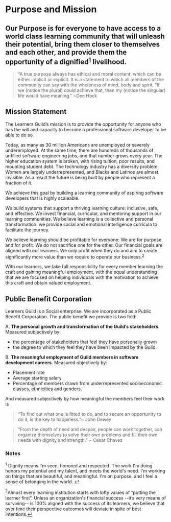 # Purpose and Mission

## Our Purpose is for everyone to have access to a world class learning community that will unleash their potential, bring them closer to themselves and each other, and provide them the opportunity of a dignified<sup name="a1">[1](#f1)</sup> livelihood.

> “A true purpose always has ethical and moral content, which can be either implicit or explicit. It is a statement to which all members of the community can say with the wholeness of mind, body and spirit, “If we (notice the plural) could achieve that, then my (notice the singular) life would have meaning.” ~Dee Hock


## Mission Statement

The Learners Guild’s mission is to provide the opportunity for anyone who has the will and capacity to become a professional software developer to be able to do so.

Today, as many as 30 million Americans are unemployed or severely underemployed. At the same time, there are hundreds of thousands of unfilled software engineering jobs, and that number grows every year.
The  higher education system is broken, with rising tuition, poor results, and mounting student debt.
The technology industry has a diversity problem: Women are largely underrepresented, and Blacks and Latinos are almost invisible. As a result the future is being built by people who represent a fraction of it.

We achieve this goal by building a learning community of aspiring software developers that is highly scaleable.

We build systems that support a thriving learning culture: inclusive, safe, and effective. We invest financial, curricular, and mentoring support in our learning communities. We believe learning is a collective and personal transformation: we provide social and emotional intelligence curricula to facilitate the journey.

We believe learning should be profitable for everyone: We are for purpose and for profit. We do not sacrifice one for the other. Our financial goals are aligned with our learners. We only profit when they do and aim to create significantly more value than we require to operate our business.<sup name="a2">[2](#f2)</sup>

With our learners, we take full responsibility for every member learning the craft and gaining meaningful employment, with the equal understanding that we are focused on helping individuals with the motivation to achieve this craft and obtain valued employment.

## Public Benefit Corporation

Learners Guild is a Social enterprise. We are incorporated as a Public Benefit Corporation. The public benefit we provide is two fold:

A. **The personal growth and transformation of the Guild’s stakeholders**. Measured subjectively by: 
  * the percentage of stakeholders that feel they have personally grown
  * the degree to which they feel they have been impacted by the Guild.

B. **The meaningful employment of Guild members in software development careers**. Measured objectively by:
  * Placement rate
  * Average starting salary
  * Percentage of members drawn from underrepresented socioeconomic classes, ethnicities and genders.
  
  And measured subjectively by how meaningful the members feel their work is


> “To find out what one is fitted to do, and to secure an opportunity to do it, is the key to happiness.”~ John Dewey

> “From the depth of need and despair, people can work together, can organize themselves to solve their own problems and fill their own needs with dignity and strength.” ~ Cesar Chavez

### Notes

<sup name="f1">1</sup> Dignity means I'm seen, honored and respected. The work I'm doing honors my potential and my talent, and meets the world's need. I'm working on things that are beautiful, and meaningful. I'm on purpose, and I feel a sense of belonging in the world. [↩](#a1)

<sup name="f2">2</sup>Almost every learning institution starts with lofty values of “putting the learner first”. Unless an organization's financial success --it’s very means of surviving-- is 100% aligned with the success of its learners, we believe that over time their perspective outcomes will deviate in spite of best intentions.[↩](#a2)
